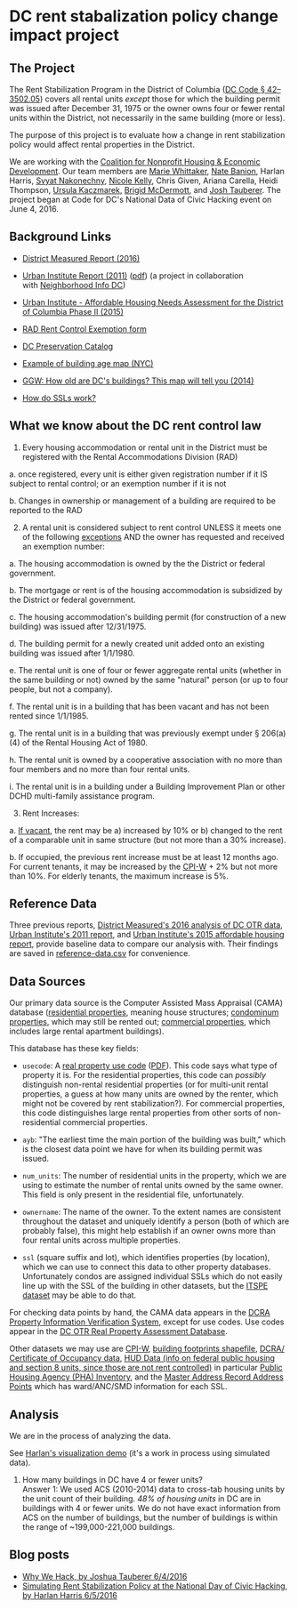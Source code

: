 DC rent stabalization policy change impact project
==================================================

The Project
-----------

The Rent Stabilization Program in the District of Columbia ([DC Code § 42–3502.05](http://dccode.org/simple/sections/42-3502.05.html)) covers all rental units _except_ those for which the building permit was issued after December 31, 1975 or the owner owns four or fewer rental units within the District, not necessarily in the same building (more or less).

The purpose of this project is to evaluate how a change in rent stabilization policy would affect rental properties in the District.

We are working with the [Coalition for Nonprofit Housing & Economic Development](https://www.cnhed.org/). Our team members are [Marie Whittaker](https://github.com/mseew), [Nate Banion](https://github.com/nbanion), Harlan Harris, [Svyat Nakonechny](https://github.com/snakonechny), [Nicole Kelly](https://github.com/nikelly1326), Chris Given, Ariana Carella, Heidi Thompson, [Ursula Kaczmarek](https://github.com/ursulakaczmarek), [Brigid McDermott](https://github.com/br-mcdermott), and [Josh Tauberer](https://github.com/joshdata). The project began at Code for DC's National Data of Civic Hacking event on June 4, 2016.

Background Links
----------------

* [District Measured Report (2016)](https://districtmeasured.com/2016/03/23/how-can-the-rent-be-so-high-in-dc-when-almost-two-thirds-of-all-rental-units-in-the-district-are-subject-torent-control-a-small-number-of-spoiler-units-with-high-turnover-may-be-the-reason/)

* [Urban Institute Report (2011)](http://www.urban.org/research/publication/rent-control-report-district-columbia/view/full_report) ([pdf](http://www.urban.org/sites/default/files/alfresco/publication-pdfs/412347-A-Rent-Control-Report-for-the-District-of-Columbia.PDF)) (a project in collaboration with [Neighborhood Info DC](http://www.neighborhoodinfodc.org/index.html))

* [Urban Institute - Affordable Housing Needs Assessment for the District of Columbia Phase II (2015)](http://www.urban.org/sites/default/files/alfresco/publication-pdfs/2000214-Affordable-Housing-Needs-Assessment-for-the-District-of-Columbia.pdf)

* [RAD Rent Control Exemption form](http://dhcd.dc.gov/sites/default/files/dc/sites/dhcd/publication/attachments/Form%201%20-%20RAD%20Registration%20Claim%20of%20Exemption%20Form%202--RY%20Final_0.pdf)

* [DC Preservation Catalog](http://www.neighborhoodinfodc.org/dcpreservationcatalog/)

* [Example of building age map (NYC)](http://io.morphocode.com/urban-layers/)

* [GGW: How old are DC's buildings? This map will tell you (2014)](http://greatergreaterwashington.org/post/23143/how-old-are-dcs-buildings-this-map-will-tell-you/)

* [How do SSLs work?](http://dcaddresscoordinates.blogspot.com/2009/08/square-suffix-lot-ssl.html)

What we know about the DC rent control law
------------------------------------------

1. Every housing accommodation or rental unit in the District must be registered with the Rental Accommodations Division (RAD)

  a. once registered, every unit is either given registration number if it IS subject to rental control; or an exemption number if it is not

  b. Changes in ownership or management of a building are required to be reported to the RAD 

2. A rental unit is considered subject to rent control UNLESS it meets one of the following [exceptions](http://dccode.org/simple/sections/42-3502.05.html) AND the owner has requested and received an exemption number:

  a. The housing accommodation is owned by the the District or federal government.

  b. The mortgage or rent is of the housing accommodation is subsidized by the District or federal government.

  c. The housing accommodation's building permit (for construction of a new building) was issued after 12/31/1975.

  d. The building permit for a newly created unit added onto an existing building was issued after 1/1/1980.

  e. The rental unit is one of four or fewer aggregate rental units (whether in the same building or not) owned by the same "natural" person (or up to four people, but not a company).

  f. The rental unit is in a building that has been vacant and has not been rented since 1/1/1985.

  g. The rental unit is in a building that was previously exempt under § 206(a)(4) of the Rental Housing Act of 1980.

  h. The rental unit is owned by a cooperative association with no more than four members and no more than four rental units.

  i. The rental unit is in a building under a Building Improvement Plan or other DCHD multi-family assistance program.

3. Rent Increases:

  a. [If vacant](http://dccode.org/simple/sections/42-3502.13.html), the rent may be a) increased by 10% or b) changed to the rent of a comparable unit in same structure (but not more than a 30% increase).

  b. If occupied, the previous rent increase must be at least 12 months ago. For current tenants, it may be increased by the [CPI-W](http://www.bls.gov/regions/mid-atlantic/news-release/consumerpriceindex_washingtondc.htm) + 2% but not more than 10%. For elderly tenants, the maximum increase is 5%.

Reference Data
--------------

Three previous reports, [District Measured's 2016 analysis of DC OTR data](https://districtmeasured.com/2016/03/23/how-can-the-rent-be-so-high-in-dc-when-almost-two-thirds-of-all-rental-units-in-the-district-are-subject-torent-control-a-small-number-of-spoiler-units-with-high-turnover-may-be-the-reason/), [Urban Institute's 2011 report](http://www.urban.org/research/publication/rent-control-report-district-columbia/view/full_report), and [Urban Institute's 2015 affordable housing report](http://www.urban.org/sites/default/files/alfresco/publication-pdfs/2000214-Affordable-Housing-Needs-Assessment-for-the-District-of-Columbia.pdf), provide baseline data to compare our analysis with. Their findings are saved in [reference-data.csv](reference-data.csv) for convenience.

Data Sources
------------

Our primary data source is the Computer Assisted Mass Appraisal (CAMA) database ([residential properties](http://opendata.dc.gov/datasets/c5fb3fbe4c694a59a6eef7bf5f8bc49a_25), meaning house structures; [condominum properties](http://opendata.dc.gov/datasets/d6c70978daa8461992658b69dccb3dbf_24), which may still be rented out; [commercial properties](http://opendata.dc.gov/datasets/e53572ef8f124631b965709da8200167_23), which includes large rental apartment buildings).

This database has these key fields:

* `usecode`: A [real property use code](http://opendata.dc.gov/datasets/9d8e09cb7403445ca8b4354cac6ae776_54) ([PDF](http://otr.cfo.dc.gov/sites/default/files/dc/sites/otr/publication/attachments/Use%20codes.pdf)). This code says what type of property it is. For the residential properties, this code can _possibly_ distinguish non-rental residential properties (or for multi-unit rental properties, a guess at how many units are owned by the renter, which might not be covered by rent stabilization?). For commercial properties, this code distinguishes large rental properties from other sorts of non-residential commercial properties.

* `ayb`: "The earliest time the main portion of the building was built," which is the closest data point we have for when its building permit was issued.

* `num_units`: The number of residential units in the property, which we are using to estimate the number of rental units owned by the same owner. This field is only present in the residential file, unfortunately.

* `ownername`: The name of the owner. To the extent names are consistent throughout the dataset and uniquely identify a person (both of which are probably false), this might help establish if an owner owns more than four rental units across multiple properties.

* `ssl` (square suffix and lot), which identifies properties (by location), which we can use to connect this data to other property databases. Unfortunately condos are assigned individual SSLs which do not easily line up with the SSL of the building in other datasets, but the [ITSPE dataset](http://opendata.dc.gov/datasets/014f4b4f94ea461498bfeba877d92319_56?uiTab=table) may be able to do that.

For checking data points by hand, the CAMA data appears in the [DCRA Property Information Verification System](http://pivs.dcra.dc.gov/PIVS/Search.aspx), except for use codes. Use codes appear in the [DC OTR Real Property Assessment Database](https://www.taxpayerservicecenter.com/RP_Search.jsp?search_type=Assessment).

Other datasets we may use are [CPI-W](http://download.bls.gov/pub/time.series/cw/), [building footprints shapefile](http://opendata.dc.gov/datasets/a657b34942564aa8b06f293cb0934cbd_1), [DCRA/ Certificate of Occupancy data](https://www.dropbox.com/sh/qic9irkt8eyxbv8/AACQIK6RLlfYPhCySUqNwJRMa?dl=0), [HUD Data (info on federal public housing and section 8 units, since those are not rent controlled)](http://data.hud.gov/data_sets.html) in particular [Public Housing Agency (PHA) Inventory](http://www.hud.gov/offices/pih/programs/hcv/ogddata/lowrent-s8-units.zip), and the [Master Address Record Address Points](http://opendata.dc.gov/datasets/aa514416aaf74fdc94748f1e56e7cc8a_0) which has ward/ANC/SMD information for each SSL.

Analysis
--------

We are in the process of analyzing the data.

See [Harlan's visualization demo](https://harlanh.shinyapps.io/rent-stabilization-policy-viz/) (it's a work in process using simulated data).

1. How many buildings in DC have 4 or fewer units?  
  Answer 1: We used ACS (2010-2014) data to cross-tab housing units by the unit count of their building. *48% of housing units* in DC are in buildings with 4 or fewer units. We do not have exact information from ACS on the number of buildings, but the number of buildings is within the range of ~199,000-221,000 buildings.

Blog posts
----------

* [Why We Hack, by Joshua Tauberer 6/4/2016](https://medium.com/@joshuatauberer/why-we-hack-db430cb1aee0)
* [Simulating Rent Stabilization Policy at the National Day of Civic Hacking, by Harlan Harris 6/5/2016](https://medium.com/@HarlanH/simulating-rent-stabilization-policy-at-the-national-day-of-civic-hacking-4f44b808387c#.sin5uywyb)

